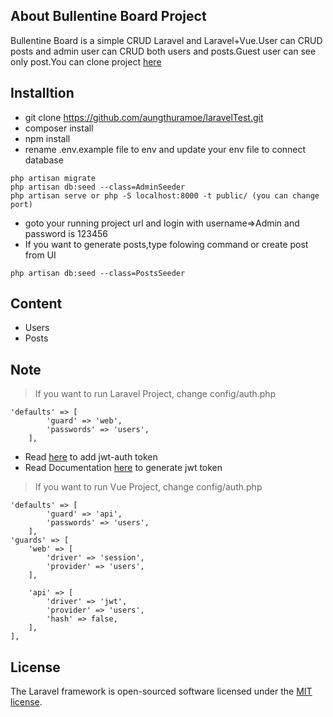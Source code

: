 ## About Bullentine Board Project

Bullentine Board  is a simple CRUD Laravel and Laravel+Vue.User can CRUD posts and admin user can CRUD both users and posts.Guest user can see only post.You can clone project  <a href="https://github.com/aungthuramoe/laravelTest.git" target="_blank">here</a>

## Installtion
- git clone https://github.com/aungthuramoe/laravelTest.git
- composer install
- npm install
- rename .env.example file to env and update your env file to connect database 
```shill
php artisan migrate
php artisan db:seed --class=AdminSeeder
php artisan serve or php -S localhost:8000 -t public/ (you can change port)
```
- goto your running project url and login with username=>Admin and password is 123456 
- If you want to generate posts,type folowing command or create post from UI
```shill
php artisan db:seed --class=PostsSeeder
```
## Content
- Users
- Posts

## Note 

> If you want to run Laravel Project, change config/auth.php 
```shell
'defaults' => [
        'guard' => 'web',
        'passwords' => 'users',
    ],
```
- Read <a href=" https://jwt-auth.readthedocs.io/en/develop/laravel-installation/" target="_blank">here</a> to add jwt-auth token
- Read Documentation <a href="https://jwt-auth.readthedocs.io/en/develop/quick-start/" target="_blank">here</a> to generate jwt token
> If you want to run Vue Project, change config/auth.php
```shell
'defaults' => [
        'guard' => 'api',
        'passwords' => 'users',
    ],
'guards' => [
    'web' => [
        'driver' => 'session',
        'provider' => 'users',
    ],

    'api' => [
        'driver' => 'jwt',
        'provider' => 'users',
        'hash' => false,
    ],
],
```

## License

The Laravel framework is open-sourced software licensed under the [MIT license](https://opensource.org/licenses/MIT).
